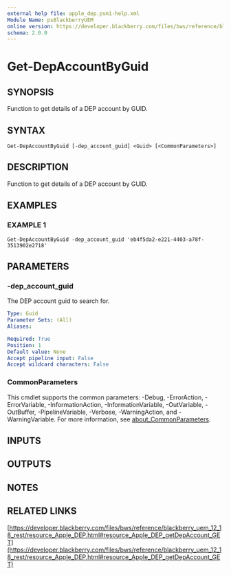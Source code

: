 ```yaml
---
external help file: apple_dep.psm1-help.xml
Module Name: psBlackberryUEM
online version: https://developer.blackberry.com/files/bws/reference/blackberry_uem_12_18_rest/resource_Apple_DEP.html#resource_Apple_DEP_getDepAccount_GET
schema: 2.0.0
---
```


# Get-DepAccountByGuid

## SYNOPSIS
Function to get details of a DEP account by GUID.

## SYNTAX

```
Get-DepAccountByGuid [-dep_account_guid] <Guid> [<CommonParameters>]
```

## DESCRIPTION
Function to get details of a DEP account by GUID.

## EXAMPLES

### EXAMPLE 1
```
Get-DepAccountByGuid -dep_account_guid 'eb4f5da2-e221-4403-a78f-3513902e2718'
```

## PARAMETERS

### -dep_account_guid
The DEP account guid to search for.

```yaml
Type: Guid
Parameter Sets: (All)
Aliases:

Required: True
Position: 1
Default value: None
Accept pipeline input: False
Accept wildcard characters: False
```

### CommonParameters
This cmdlet supports the common parameters: -Debug, -ErrorAction, -ErrorVariable, -InformationAction, -InformationVariable, -OutVariable, -OutBuffer, -PipelineVariable, -Verbose, -WarningAction, and -WarningVariable. For more information, see [about_CommonParameters](http://go.microsoft.com/fwlink/?LinkID=113216).

## INPUTS

## OUTPUTS

## NOTES

## RELATED LINKS

[https://developer.blackberry.com/files/bws/reference/blackberry_uem_12_18_rest/resource_Apple_DEP.html#resource_Apple_DEP_getDepAccount_GET](https://developer.blackberry.com/files/bws/reference/blackberry_uem_12_18_rest/resource_Apple_DEP.html#resource_Apple_DEP_getDepAccount_GET)

